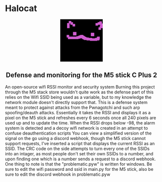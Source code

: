 # Halocat  
<div align="center">
		<img src="halokitty.png" height="140px" width="140px" alt="Halocat">
	<h2>Defense and monitoring for the M5 stick C Plus 2</h2>

</div>



  An open-source wifi RSSI monitor and security system
Burning this project through the M5 stack store wouldn't quite work as the defense part of this relies on the Wifi SSID being used as a variable, but to my knowledge the network module doesn't directly support that.
This is a defense system meant to protect against attacks from the Pwnagotchi and such arp spoofing/deauth attacks.
Essentially it takes the RSSI and displays it as a pixel on the M5 stick and refreshes every 6 seconds once all 240 pixels are used up and to update the time.
When the RSSI drops below -98, the alarm system is detected and a decoy wifi network is created in an attempt to confuse deauthentication scripts
You can view a simplified version of the signal on the go using a discord webhook, though the M5 stick cannot support requests, I've inserted a script that displays the current RSSI as an SSID.
The CRC code on the side attempts to turn every one of the SSIDs into an intager, as most people don't set their own SSIDs to a number, and upon finding one which is a number sends a request to a discord webhook.
One thing to note is that the "problematic.pyw" is written for windows.
Be sure to edit the wifi password and ssid in main.py for the M5 stick, also be sure to edit the discord webhook in problematic.pyw

